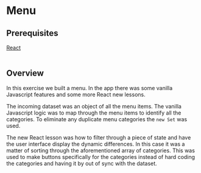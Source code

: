<h1>Menu</h1>
<h2>Prerequisites</h2>
<a href="https://www.reactjs.org">React</a><br></br>
<h2>Overview</h2>
<p>
In this exercise we built a menu. In the app there was some vanilla Javascript features and some more React new lessons. 
</p>
<p>
The incoming dataset was an object of all the menu items. The vanilla Javascript logic was to map through the menu items to identify all the categories. To eliminate any duplicate menu categories the <code>new Set</code> was used.
</p>
<p>
The new React lesson was how to filter through a piece of state and have the user interface display the dynamic differences. In this case it was a matter of sorting through the aforementioned array of categories. This was used to make buttons specifically for the categories instead of hard coding the categories and having it by out of sync with the dataset.
</p>